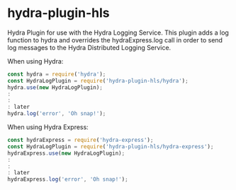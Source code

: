 # hydra-plugin-hls
Hydra Plugin for use with the Hydra Logging Service. This plugin adds a log function to hydra and overrides the hydraExpress.log call in order to send log messages to the Hydra Distributed Logging Service.

When using Hydra:

```js
const hydra = require('hydra');
const HydraLogPlugin = require('hydra-plugin-hls/hydra');
hydra.use(new HydraLogPlugin);
:
:
: later
hydra.log('error', 'Oh snap!');
```

When using Hydra Express:

```js
const hydraExpress = require('hydra-express');
const HydraLogPlugin = require('hydra-plugin-hls/hydra-express');
hydraExpress.use(new HydraLogPlugin);
:
:
: later
hydraExpress.log('error', 'Oh snap!');
```
